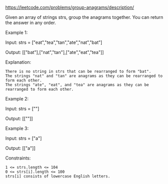 https://leetcode.com/problems/group-anagrams/description/

Given an array of strings strs, group the
anagrams
together. You can return the answer in any order.


Example 1:

Input: strs = ["eat","tea","tan","ate","nat","bat"]

Output: [["bat"],["nat","tan"],["ate","eat","tea"]]

Explanation:

    There is no string in strs that can be rearranged to form "bat".
    The strings "nat" and "tan" are anagrams as they can be rearranged to form each other.
    The strings "ate", "eat", and "tea" are anagrams as they can be rearranged to form each other.

Example 2:

Input: strs = [""]

Output: [[""]]

Example 3:

Input: strs = ["a"]

Output: [["a"]]


Constraints:

    1 <= strs.length <= 104
    0 <= strs[i].length <= 100
    strs[i] consists of lowercase English letters.

